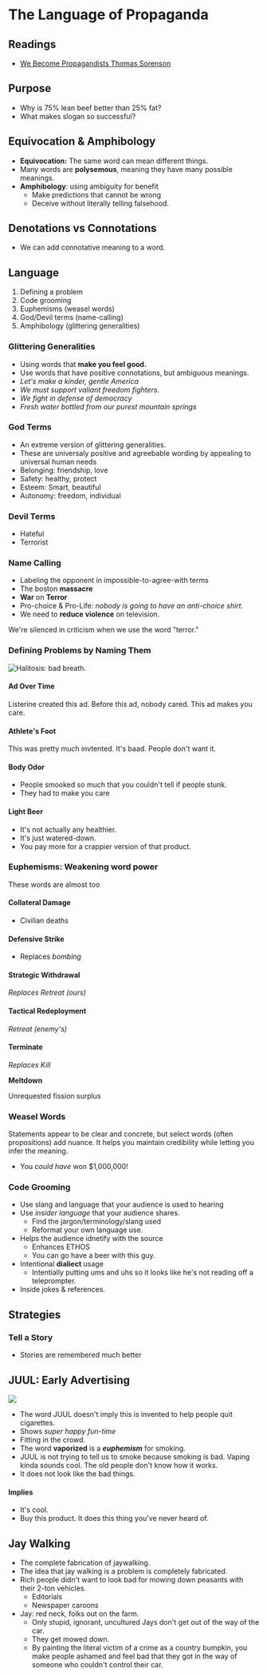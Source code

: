 # The Language of Propaganda

## Readings

* [We Become Propagandists Thomas Sorenson](https://isidore.udayton.edu/access/content/group/5dd671b3-7334-4d36-b659-edc7c01d020d/Lessons/Week%2008%20--%20\_10\_12-10\_18\_/We%20Become%20Propagadists%20\_Sorenson\_.pdf)



## Purpose

* Why is 75% lean beef better than 25% fat?
* What makes slogan so successful?



## Equivocation & Amphibology

* **Equivocation:** The same word can mean different things.
* Many words are **polysemous**, meaning they have many possible meanings.
* **Amphibology**: using ambiguity for benefit
  * Make predictions that cannot be wrong
  * Deceive without literally telling falsehood.

## Denotations vs Connotations

* We can add connotative meaning to a word.

## Language

1. Defining a problem
2. Code grooming
3. Euphemisms (weasel words)
4. God/Devil terms (name-calling)
5. Amphibology (glittering generalities)

### Glittering Generalities

* Using words that **make you feel good.**
* Use words that have positive connotations, but ambiguous meanings.
* _Let's make a kinder, gentle America_
* _We must support valiant freedom fighters._
* _We fight in defense of democracy_
* _Fresh water bottled from our purest mountain springs_

### God Terms

* An extreme version of glittering generalities.
* These are universaly positive and agreebable wording by appealing to universal human needs
* Belonging: friendship, love
* Safety: healthy, protect
* Esteem: Smart, beautiful
* Autonomy: freedom, individual

### Devil Terms

* Hateful
* Terrorist

### Name Calling

* Labeling the opponent in impossible-to-agree-with terms
* The boston **massacre**
* **War** on **Terror**
* Pro-choice & Pro-Life: _nobody is going to have an anti-choice shirt._&#x20;
* We need to **reduce violence** on television.

We're silenced in criticism when we use the word "terror."&#x20;

### Defining Problems by Naming Them

![Halitosis: bad breath.](<../../../.gitbook/assets/image (367).png>)

#### Ad Over Time

Listerine created this ad. Before this ad, nobody cared. This ad makes you care.

#### Athlete's Foot

This was pretty much invtented. It's baad. People don't want it.

#### Body Odor

* People smooked so much that you couldn't tell if people stunk.
* They had to make you care&#x20;

#### Light Beer

* It's not actually any healthier.
* It's just watered-down.
* You pay more for a crappier version of that product.&#x20;

### Euphemisms: Weakening word power

These words are almost too&#x20;

#### Collateral Damage

* Civilian deaths

#### Defensive Strike

* Replaces _bombing_

#### Strategic Withdrawal

_Replaces Retreat (ours)_

#### Tactical Redeployment

_Retreat (enemy's)_

#### Terminate

_Replaces Kill_

**Meltdown**

Unrequested fission surplus

### Weasel Words

Statements appear to be clear and concrete, but select words (often propositions) add nuance. It helps you maintain credibility while letting you infer the meaning.

* You _could have_ won $1,000,000!

### Code Grooming

* Use slang and language that your audience is used to hearing
* Use _insider language_ that your audience shares.
  * Find the jargon/terminology/slang used
  * Reformat your own language use.
* Helps the audience idnetify with the source
  * Enhances ETHOS
  * You can go have a beer with this guy.
* Intentional **dialiect** usage
  * Intentially putting ums and uhs so it looks like he's not reading off a teleprompter.
* Inside jokes & references.

## Strategies

### Tell a Story

* Stories are remembered much better&#x20;

## JUUL: Early Advertising

![](<../../../.gitbook/assets/image (368).png>)

* The word JUUL doesn't imply this is invented to help people quit cigarettes.
* Shows _super happy fun-time_
* Fitting in the crowd.
* The word **vaporized** is a _**euphemism**_ for smoking.&#x20;
* JUUL is not trying to tell us to smoke because smoking is bad. Vaping kinda sounds cool. The old people don't know how it works.
* It does not look like the bad things.

#### Implies

* It's cool.
* Buy this product. It does this thing you've never heard of.

## Jay Walking

* The complete fabrication of jaywalking.
* The idea that jay walking is a problem is completely fabricated.
* Rich people didn't want to look bad for mowing down peasants with their 2-ton vehicles.&#x20;
  * Editorials
  * Newspaper caroons
* Jay: red neck, folks out on the farm.
  * Only stupid, ignorant, uncultured Jays don't get out of the way of the car.&#x20;
  * They get mowed down.
  * By painting the literal victim of a crime as a country bumpkin, you make people ashamed and feel bad that they got in the way of someone who couldn't control their car.





##

